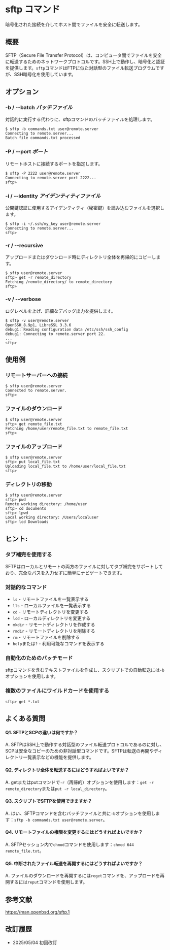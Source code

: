 # sftp コマンド

暗号化された接続を介してホスト間でファイルを安全に転送します。

## 概要

SFTP（Secure File Transfer Protocol）は、コンピュータ間でファイルを安全に転送するためのネットワークプロトコルです。SSH上で動作し、暗号化と認証を提供します。`sftp`コマンドはFTPに似た対話型のファイル転送プログラムですが、SSH暗号化を使用しています。

## オプション

### **-b** / **--batch** *バッチファイル*

対話的に実行する代わりに、sftpコマンドのバッチファイルを処理します。

```console
$ sftp -b commands.txt user@remote.server
Connecting to remote.server...
Batch file commands.txt processed
```

### **-P** / **--port** *ポート*

リモートホストに接続するポートを指定します。

```console
$ sftp -P 2222 user@remote.server
Connecting to remote.server port 2222...
sftp>
```

### **-i** / **--identity** *アイデンティティファイル*

公開鍵認証に使用するアイデンティティ（秘密鍵）を読み込むファイルを選択します。

```console
$ sftp -i ~/.ssh/my_key user@remote.server
Connecting to remote.server...
sftp>
```

### **-r** / **--recursive**

アップロードまたはダウンロード時にディレクトリ全体を再帰的にコピーします。

```console
$ sftp user@remote.server
sftp> get -r remote_directory
Fetching /remote_directory/ to remote_directory
sftp>
```

### **-v** / **--verbose**

ログレベルを上げ、詳細なデバッグ出力を提供します。

```console
$ sftp -v user@remote.server
OpenSSH_8.9p1, LibreSSL 3.3.6
debug1: Reading configuration data /etc/ssh/ssh_config
debug1: Connecting to remote.server port 22.
...
sftp>
```

## 使用例

### リモートサーバーへの接続

```console
$ sftp user@remote.server
Connected to remote.server.
sftp>
```

### ファイルのダウンロード

```console
$ sftp user@remote.server
sftp> get remote_file.txt
Fetching /home/user/remote_file.txt to remote_file.txt
sftp>
```

### ファイルのアップロード

```console
$ sftp user@remote.server
sftp> put local_file.txt
Uploading local_file.txt to /home/user/local_file.txt
sftp>
```

### ディレクトリの移動

```console
$ sftp user@remote.server
sftp> pwd
Remote working directory: /home/user
sftp> cd documents
sftp> lpwd
Local working directory: /Users/localuser
sftp> lcd Downloads
```

## ヒント:

### タブ補完を使用する

SFTPはローカルとリモートの両方のファイルに対してタブ補完をサポートしており、完全なパスを入力せずに簡単にナビゲートできます。

### 対話的なコマンド

- `ls` - リモートファイルを一覧表示する
- `lls` - ローカルファイルを一覧表示する
- `cd` - リモートディレクトリを変更する
- `lcd` - ローカルディレクトリを変更する
- `mkdir` - リモートディレクトリを作成する
- `rmdir` - リモートディレクトリを削除する
- `rm` - リモートファイルを削除する
- `help`または`?` - 利用可能なコマンドを表示する

### 自動化のためのバッチモード

sftpコマンドを含むテキストファイルを作成し、スクリプトでの自動転送には`-b`オプションを使用します。

### 複数のファイルにワイルドカードを使用する

```console
sftp> get *.txt
```

## よくある質問

#### Q1. SFTPとSCPの違いは何ですか？
A. SFTPはSSH上で動作する対話型のファイル転送プロトコルであるのに対し、SCPは安全なコピーのための非対話型コマンドです。SFTPは転送の再開やディレクトリ一覧表示などの機能を提供します。

#### Q2. ディレクトリ全体を転送するにはどうすればよいですか？
A. getまたはputコマンドで`-r`（再帰的）オプションを使用します：`get -r remote_directory`または`put -r local_directory`。

#### Q3. スクリプトでSFTPを使用できますか？
A. はい、SFTPコマンドを含むバッチファイルと共に`-b`オプションを使用します：`sftp -b commands.txt user@remote.server`。

#### Q4. リモートファイルの権限を変更するにはどうすればよいですか？
A. SFTPセッション内で`chmod`コマンドを使用します：`chmod 644 remote_file.txt`。

#### Q5. 中断されたファイル転送を再開するにはどうすればよいですか？
A. ファイルのダウンロードを再開するには`reget`コマンドを、アップロードを再開するには`reput`コマンドを使用します。

## 参考文献

https://man.openbsd.org/sftp.1

## 改訂履歴

- 2025/05/04 初回改訂